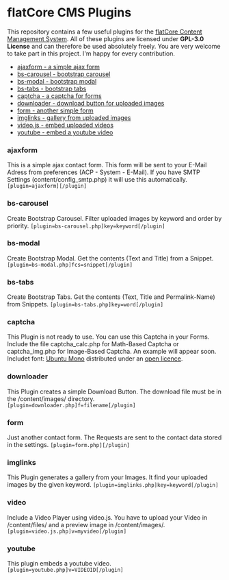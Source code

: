 # flatCore CMS Plugins

This repository contains a few useful plugins for the [flatCore Content Management System](https://github.com/flatCore/flatCore-CMS). All of these plugins are licensed under __GPL-3.0 License__ and can therefore be used absolutely freely. You are very welcome to take part in this project. I'm happy for every contribution.

* [ajaxform - a simple ajax form](#ajaxform)
* [bs-carousel - bootstrap carousel](#bs-carousel)
* [bs-modal - bootstrap modal](#bs-modal)
* [bs-tabs - bootstrap tabs](#bs-tabs)
* [captcha - a captcha for forms](#captcha)
* [downloader - download button for uploaded images](#downloader)
* [form - another simple form](#form)
* [imglinks - gallery from uploaded images](#imglinks)
* [video.js - embed uploaded videos](#video)
* [youtube - embed a youtube video](#youtube)


### ajaxform
This is a simple ajax contact form. This form will be sent to your E-Mail Adress from preferences (ACP - System - E-Mail). If you have SMTP Settings (content/config_smtp.php) it will use this automatically.
```[plugin=ajaxform][/plugin]```

### bs-carousel
Create Bootstrap Carousel. Filter uploaded images by keyword and order by priority.
```[plugin=bs-carousel.php]key=keyword[/plugin]```

### bs-modal
Create Bootstrap Modal. Get the contents (Text and Title) from a Snippet.
```[plugin=bs-modal.php]fcs=snippet[/plugin]```

### bs-tabs
Create Bootstrap Tabs. Get the contents (Text, Title and Permalink-Name) from Snippets.
```[plugin=bs-tabs.php]key=word[/plugin]```

### captcha
This Plugin is not ready to use. You can use this Captcha in your Forms. Include the file captcha_calc.php for Math-Based Captcha or captcha_img.php for Image-Based Captcha. An example will appear soon. Includet font: [Ubuntu Mono](https://design.ubuntu.com/font/) distributed under an [open licence](http://www.ubuntu.com/legal/terms-and-policies/font-licence).

### downloader
This Plugin creates a simple Download Button. The download file must be in the /content/images/ directory.
```[plugin=downloader.php]f=filename[/plugin]```

### form
Just another contact form. The Requests are sent to the contact data stored in the settings.
```[plugin=form.php][/plugin]```

### imglinks
This Plugin generates a gallery from your Images. It find your uploaded images by the given keyword.
```[plugin=imglinks.php]key=keyword[/plugin]```

### video
Include a Video Player using video.js. You have to upload your Video in /content/files/ and a preview image in /content/images/.
```[plugin=video.js.php]v=myvideo[/plugin]```

### youtube
This plugin embeds a youtube video.
```[plugin=youtube.php]v=VIDEOID[/plugin]```